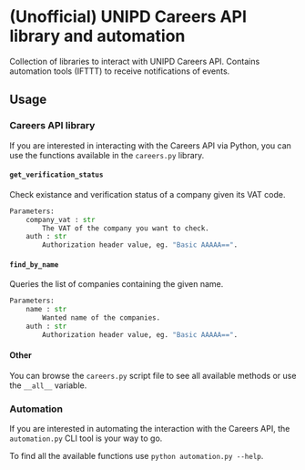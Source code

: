 # (Unofficial) UNIPD Careers API library and automation

Collection of libraries to interact with UNIPD Careers API. Contains automation tools (IFTTT) to receive notifications of events.

## Usage

### Careers API library

If you are interested in interacting with the Careers API via Python, you can use the functions available in the `careers.py` library.

#### `get_verification_status`

Check existance and verification status of a company given its VAT code.

```py
Parameters:
    company_vat : str
        The VAT of the company you want to check.
    auth : str
        Authorization header value, eg. "Basic AAAAA==".
```

#### `find_by_name`

Queries the list of companies containing the given name.

```py
Parameters:
    name : str
        Wanted name of the companies.
    auth : str
        Authorization header value, eg. "Basic AAAAA==".
```

#### Other

You can browse the `careers.py` script file to see all available methods or use the `__all__` variable.

### Automation

If you are interested in automating the interaction with the Careers API, the `automation.py` CLI tool is your way to go.

To find all the available functions use `python automation.py --help`.
